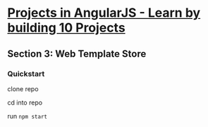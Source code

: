 # [Projects in AngularJS - Learn by building 10 Projects](https://www.udemy.com/learn-angularjs-development/learn/v4/overview)
## Section 3: Web Template Store

### Quickstart
clone repo

cd into repo

run `npm start`
